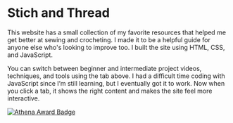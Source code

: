 # Stich and Thread

This website has a small collection of my favorite resources that helped me get better at sewing and crocheting. I made it to be a helpful guide for anyone else who's looking to improve too. I built the site using HTML, CSS, and JavaScript.

You can switch between beginner and intermediate project videos, techniques, and tools using the tab above. I had a difficult time coding with JavaScript since I’m still learning, but I eventually got it to work. Now when you click a tab, it shows the right content and makes the site feel more interactive.

[![Athena Award Badge](https://img.shields.io/endpoint?url=https%3A%2F%2Faward.athena.hackclub.com%2Fapi%2Fbadge)](https://award.athena.hackclub.com?utm_source=readme)
